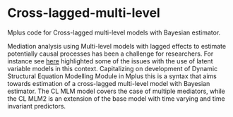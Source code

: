 # Cross-lagged-multi-level
Mplus code for Cross-lagged multi-level models with Bayesian estimator.

Mediation analysis using Multi-level models with lagged effects to estimate potentially causal processes has been a challenge for researchers. For instance see [here](https://link.springer.com/article/10.3758/s13428-017-0979-2) highlighted some of the issues with the use of latent variable models in this context. Capitalizing on development of Dynamic Structural Equation Modelling Module in Mplus this is a syntax that aims towards estimation of a cross-lagged multi-level model with Bayesian estimator. The CL MLM model covers the case of multiple mediators, while the CL MLM2 is an extension of the base model with time varying and time invariant predictors.

